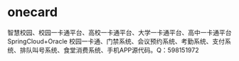 # onecard
智慧校园、校园一卡通平台、高校一卡通平台、大学一卡通平台、高中一卡通平台
SpringCloud+Oracle
校园一卡通、门禁系统、会议预约系统、考勤系统、支付系统、排队叫号系统、食堂消费系统、手机APP源代码。Q：598151972

